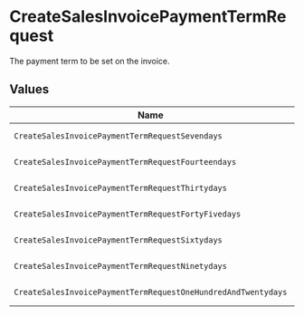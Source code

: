 # CreateSalesInvoicePaymentTermRequest

The payment term to be set on the invoice.


## Values

| Name                                                          | Value                                                         |
| ------------------------------------------------------------- | ------------------------------------------------------------- |
| `CreateSalesInvoicePaymentTermRequestSevendays`               | 7 days                                                        |
| `CreateSalesInvoicePaymentTermRequestFourteendays`            | 14 days                                                       |
| `CreateSalesInvoicePaymentTermRequestThirtydays`              | 30 days                                                       |
| `CreateSalesInvoicePaymentTermRequestFortyFivedays`           | 45 days                                                       |
| `CreateSalesInvoicePaymentTermRequestSixtydays`               | 60 days                                                       |
| `CreateSalesInvoicePaymentTermRequestNinetydays`              | 90 days                                                       |
| `CreateSalesInvoicePaymentTermRequestOneHundredAndTwentydays` | 120 days                                                      |